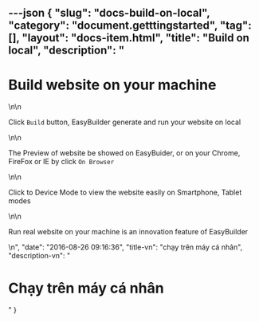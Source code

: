 ---json
{
    "slug": "docs-build-on-local",
    "category": "document.getttingstarted",
    "tag": [],
    "layout": "docs-item.html",
    "title": "Build on local",
    "description": "<h1>Build website on your machine</h1>\n\n<p>Click <code>Build</code> button, EasyBuilder generate and run your website on local </p>\n\n<p>The Preview of website be showed on EasyBuider, or on your Chrome, FireFox or IE by click <code>On Browser</code> </p>\n\n<p>Click to Device Mode to view the website easily on Smartphone, Tablet modes</p>\n\n<p> Run real website on your machine is an innovation feature of EasyBuilder </p>\n",
    "date": "2016-08-26 09:16:36",
    "title-vn": "chạy trên máy cá nhân",
    "description-vn": "<h1>Chạy trên máy cá nhân</h1>"
}
---
